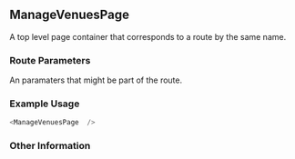 ## ManageVenuesPage
A top level page container that corresponds to a route by the same name.

### Route Parameters
An paramaters that might be part of the route.

### Example Usage

```js
<ManageVenuesPage  />
```


### Other Information
